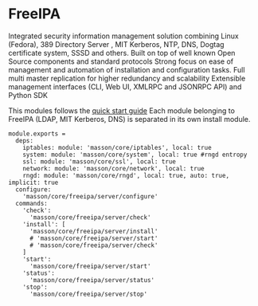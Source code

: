 
# FreeIPA

Integrated security information management solution combining Linux (Fedora), 389 Directory Server
, MIT Kerberos, NTP, DNS, Dogtag certificate system, SSSD and others.
Built on top of well known Open Source components and standard protocols
Strong focus on ease of management and automation of installation and configuration tasks.
Full multi master replication for higher redundancy and scalability
Extensible management interfaces (CLI, Web UI, XMLRPC and JSONRPC API) and Python SDK

This modules follows the [quick start guide](https://www.freeipa.org/page/Quick_Start_Guide) 
Each module belonging to FreeIPA (LDAP, MIT Kerberos, DNS) is separated in its own install module.

    module.exports =
      deps:
        iptables: module: 'masson/core/iptables', local: true
        system: module: 'masson/core/system', local: true #rngd entropy
        ssl: module: 'masson/core/ssl', local: true
        network: module: 'masson/core/network', local: true
        rngd: module: 'masson/core/rngd', local: true, auto: true, implicit: true
      configure:
        'masson/core/freeipa/server/configure'
      commands:
        'check':
          'masson/core/freeipa/server/check'
        'install': [
          'masson/core/freeipa/server/install'
          # 'masson/core/freeipa/server/start'
          # 'masson/core/freeipa/server/check'
        ]
        'start':
          'masson/core/freeipa/server/start'
        'status':
          'masson/core/freeipa/server/status'
        'stop':
          'masson/core/freeipa/server/stop'
